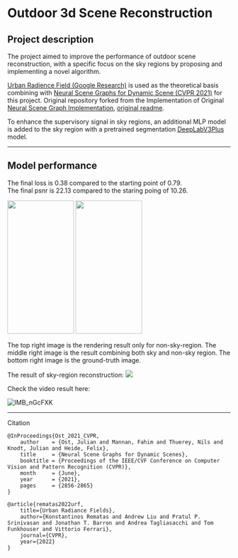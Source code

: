 # Outdoor 3d Scene Reconstruction
## Project description
The project aimed to improve the performance of outdoor scene reconstruction, with a specific focus on the sky regions by proposing and implementing a novel algorithm.


[Urban Radience Field (Google Research)](https://urban-radiance-fields.github.io/) is used as the theoretical basis combining with [Neural Scene Graphs for Dynamic Scene (CVPR 2021)](https://light.princeton.edu/publication/neural-scene-graphs/) for this project. Original repository forked from the Implementation of Original [Neural Scene Graph Implementation](https://github.com/princeton-computational-imaging/neural-scene-graphs), [original readme]([./nerf_license/README.md](https://github.com/princeton-computational-imaging/neural-scene-graphs/blob/main/README.md)).

To enhance the supervisory signal in sky regions, an additional MLP model is added to the sky region with a pretrained segmentation [DeepLabV3Plus](https://github.com/VainF/DeepLabV3Plus-Pytorch) model.

---

## Model performance
The final loss is 0.38 compared to the starting point of 0.79.<br />
The final psnr is 22.13 compared to the staring poing of 10.26.

<p float="left">
  <img src="https://github.com/leahlyu22/neural-scene-graphs/blob/main/performance/model_performance_tf.png?raw=true" width="150" height="300" />
  <img src="https://github.com/leahlyu22/neural-scene-graphs/blob/main/performance/model_performance.png?raw=true" width="150" height="300" /> 
</p>

The top right image is the rendering result only for non-sky-region. The middle right image is the result combining both sky and non-sky region. The bottom right image is the ground-truth image.

The result of sky-region reconstruction:
 <img src="https://github.com/leahlyu22/neural-scene-graphs/blob/main/performance/rendering_result_sky.png?raw=true">


Check the video result here:

![IMB_nGcFXK](https://user-images.githubusercontent.com/91255799/234092699-8b9766b3-505c-4739-9e93-e116de734bae.gif)

---

Citation
```
@InProceedings{Ost_2021_CVPR,
    author    = {Ost, Julian and Mannan, Fahim and Thuerey, Nils and Knodt, Julian and Heide, Felix},
    title     = {Neural Scene Graphs for Dynamic Scenes},
    booktitle = {Proceedings of the IEEE/CVF Conference on Computer Vision and Pattern Recognition (CVPR)},
    month     = {June},
    year      = {2021},
    pages     = {2856-2865}
}

@article{rematas2022urf,
    title={Urban Radiance Fields},
    author={Konstantinos Rematas and Andrew Liu and Pratul P. Srinivasan and Jonathan T. Barron and Andrea Tagliasacchi and Tom Funkhouser and Vittorio Ferrari},
    journal={CVPR},
    year={2022}
}
```
